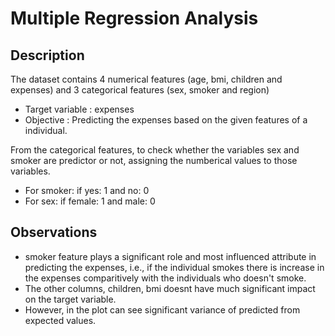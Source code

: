 # Multiple Regression Analysis
## Description

The dataset contains 4 numerical features (age, bmi, children and expenses) and 3 categorical features (sex, smoker and region)

- Target variable : expenses
- Objective : Predicting the expenses based on the given features of a individual.

From the categorical features, to check whether the variables sex and smoker are predictor or not, assigning the numberical values to those variables.
- For smoker: if yes: 1 and no: 0
- For sex: if female: 1 and male: 0

## Observations
- smoker feature plays a significant role and most influenced attribute in predicting the expenses, i.e., if the individual smokes there is increase in the expenses comparitively with the individuals who doesn't smoke.
- The other columns, children, bmi doesnt have much significant impact on the target variable.
- However, in the plot can see significant variance of predicted from expected values.

